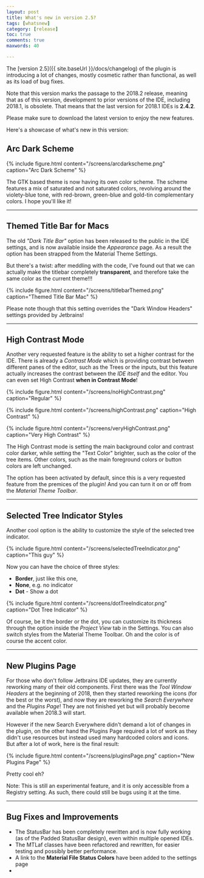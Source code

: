 ```yaml
---
layout: post
title: What's new in version 2.5?
tags: [whatsnew]
category: [release]
toc: true
comments: true
maxwords: 40

---
```


The [version 2.5]({{ site.baseUrl }}/docs/changelog) of the plugin is introducing a lot of changes, mostly cosmetic rather than functional, as well as its load of bug fixes.

Note that this version marks the passage to the 2018.2 release, meaning that as of this version, development to prior versions of the IDE, including 2018.1, is obsolete. That means that the last version for 2018.1 IDEs is **2.4.2**.

Please make sure to download the latest version to enjoy the new features.

Here's a showcase of what's new in this version:

## Arc Dark Scheme

{% include figure.html content="/screens/arcdarkscheme.png" caption="Arc Dark Scheme" %}

The GTK based theme is now having its own color scheme. The scheme features a mix of saturated and not saturated colors, revolving around the violety-blue tone, with red-brown, green-blue and gold-tin complementary colors. I hope you'll like it!

---
## Themed Title Bar for Macs

The old *"Dark Title Bar"* option has been released to the public in the IDE settings, and is now available inside the _Appearance_ page. As a result the option has been strapped from the Material Theme Settings.

But there's a twist: after meddling with the code, I've found out that we can actually make the titlebar completely **transparent**, and therefore take the same color as the current theme!!!

{% include figure.html content="/screens/titlebarThemed.png" caption="Themed Title Bar Mac" %}

Please note though that this setting overrides the "Dark Window Headers" settings provided by Jetbrains!

---
## High Contrast Mode

Another very requested feature is the ability to set a higher contrast for the IDE. There is already a *Contrast Mode* which is providing contrast between different panes of the editor, such as the Trees or the inputs, but this feature actually increases the contrast between the _IDE itself_ and the editor. You can even set High Contrast **when in Contrast Mode**!

{% include figure.html content="/screens/noHighContrast.png" caption="Regular" %}

{% include figure.html content="/screens/highContrast.png" caption="High Contrast" %}

{% include figure.html content="/screens/veryHighContrast.png" caption="Very High Contrast" %}

The High Contrast mode is setting the main background color and contrast color darker, while setting the "Text Color" brighter, such as the color of the tree items. Other colors, such as the main foreground colors or button colors are left unchanged.

The option has been activated by default, since this is a very requested feature from the premices of the plugin! And you can turn it on or off from the _Material Theme Toolbar_.

---
## Selected Tree Indicator Styles

Another cool option is the ability to customize the style of the selected tree indicator.

{% include figure.html content="/screens/selectedTreeIndicator.png" caption="This guy" %}

Now you can have the choice of three styles:
- **Border**, just like this one,
- **None**, e.g. no indicator
- **Dot** - Show a dot

{% include figure.html content="/screens/dotTreeIndicator.png" caption="Dot Tree Indicator" %}

Of course, be it the border or the dot, you can customize its thickness through the option inside the _Project View_ tab in the Settings. You can also switch styles from the Material Theme Toolbar. Oh and the color is of course the accent color.

---
## New Plugins Page

For those who don't follow Jetbrains IDE updates, they are currently reworking many of their old components. First there was the _Tool Window Headers_ at the beginning of 2018, then they started reworking the icons (for the best or the worst), and now they are reworking the _Search Everywhere_ and the _Plugins Page_! They are not finished yet but will probably become available when 2018.3 will start.

However if the new Search Everywhere didn't demand a lot of changes in the plugin, on the other hand the Plugins Page required a lot of work as they didn't use resources but instead used many hardcoded colors and icons. But after a lot of work, here is the final result:

{% include figure.html content="/screens/pluginsPage.png" caption="New Plugins Page" %}

Pretty cool eh?

Note: This is still an experimental feature, and it is only accessible from a Registry setting. As such, there could still be bugs using it at the time.

---
## Bug Fixes and Improvements

- The StatusBar has been completely rewritten and is now fully working (as of the Padded StatusBar design), even within multiple opened IDEs.
- The MTLaf classes have been refactored and rewritten, for easier testing and possibly better performance.
- A link to the **Material File Status Colors** have been added to the settings page
- 

